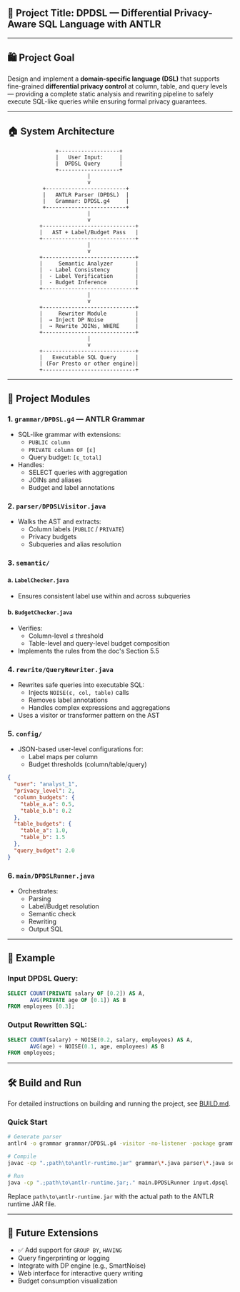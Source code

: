 ## 🔐 Project Title: **DPDSL — Differential Privacy-Aware SQL Language with ANTLR**

---

## 🛍️ Project Goal

Design and implement a **domain-specific language (DSL)** that supports fine-grained **differential privacy control** at column, table, and query levels — providing a complete static analysis and rewriting pipeline to safely execute SQL-like queries while ensuring formal privacy guarantees.

---

## 🏠 System Architecture

```
               +-------------------+
               |   User Input:     |
               |  DPDSL Query      |
               +-------------------+
                         |
                         v
           +-------------------------+
           |   ANTLR Parser (DPDSL)  |
           |   Grammar: DPDSL.g4     |
           +-------------------------+
                         |
                         v
          +-----------------------------+
          |   AST + Label/Budget Pass   |
          +-----------------------------+
                         |
                         v
          +-----------------------------+
          |     Semantic Analyzer       |
          |  - Label Consistency        |
          |  - Label Verification       |
          |  - Budget Inference         |
          +-----------------------------+
                         |
                         v
          +-----------------------------+
          |     Rewriter Module         |
          |  → Inject DP Noise          |
          |  → Rewrite JOINs, WHERE     |
          +-----------------------------+
                         |
                         v
          +-----------------------------+
          |   Executable SQL Query      |
          | (For Presto or other engine)|
          +-----------------------------+
```

---

## 📆 Project Modules

### 1. `grammar/DPDSL.g4` — ANTLR Grammar
- SQL-like grammar with extensions:
  - `PUBLIC column`
  - `PRIVATE column OF [ε]`
  - Query budget: `[ε_total]`
- Handles:
  - SELECT queries with aggregation
  - JOINs and aliases
  - Budget and label annotations

### 2. `parser/DPDSLVisitor.java`
- Walks the AST and extracts:
  - Column labels (`PUBLIC` / `PRIVATE`)
  - Privacy budgets
  - Subqueries and alias resolution

### 3. `semantic/`
#### a. `LabelChecker.java`
- Ensures consistent label use within and across subqueries

#### b. `BudgetChecker.java`
- Verifies:
  - Column-level ≤ threshold
  - Table-level and query-level budget composition
- Implements the rules from the doc's Section 5.5

### 4. `rewrite/QueryRewriter.java`
- Rewrites safe queries into executable SQL:
  - Injects `NOISE(ε, col, table)` calls
  - Removes label annotations
  - Handles complex expressions and aggregations
- Uses a visitor or transformer pattern on the AST

### 5. `config/`
- JSON-based user-level configurations for:
  - Label maps per column
  - Budget thresholds (column/table/query)

```json
{
  "user": "analyst_1",
  "privacy_level": 2,
  "column_budgets": {
    "table_a.a": 0.5,
    "table_b.b": 0.2
  },
  "table_budgets": {
    "table_a": 1.0,
    "table_b": 1.5
  },
  "query_budget": 2.0
}
```

### 6. `main/DPDSLRunner.java`
- Orchestrates:
  - Parsing
  - Label/Budget resolution
  - Semantic check
  - Rewriting
  - Output SQL

---

## 🧪 Example

### Input DPDSL Query:
```sql
SELECT COUNT(PRIVATE salary OF [0.2]) AS A,
       AVG(PRIVATE age OF [0.1]) AS B
FROM employees [0.3];
```

### Output Rewritten SQL:
```sql
SELECT COUNT(salary) + NOISE(0.2, salary, employees) AS A,
       AVG(age) + NOISE(0.1, age, employees) AS B
FROM employees;
```

---

## 🛠 Build and Run

For detailed instructions on building and running the project, see [BUILD.md](BUILD.md).

### Quick Start
```bash
# Generate parser
antlr4 -o grammar grammar/DPDSL.g4 -visitor -no-listener -package grammar

# Compile
javac -cp ".;path\to\antlr-runtime.jar" grammar\*.java parser\*.java semantic\*.java rewrite\*.java main\*.java

# Run
java -cp ".;path\to\antlr-runtime.jar;." main.DPDSLRunner input.dpsql
```

Replace `path\to\antlr-runtime.jar` with the actual path to the ANTLR runtime JAR file.

---

## 🦉 Future Extensions

- ✅ Add support for `GROUP BY`, `HAVING`
-  Query fingerprinting or logging
-  Integrate with DP engine (e.g., SmartNoise)
-  Web interface for interactive query writing
- Budget consumption visualization
